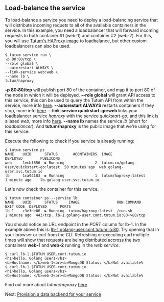 ## Load-balance the service

To load-balance a service you need to deploy a load-balancing service that will distribute incoming requets to all of the available containers in the service. In this example, you need a loadbalancer that will forward incoming requests to both container #1 (web-1) and container #2 (web-2). For this, you will use [Tutum's HAProxy image](https://github.com/tutumcloud/tutum-docker-clusterproxy) to loadbalance, but other custom loadbalancers can also be used. 

```
$ tutum service run \
-p 80:80/tcp \
--role global \
--autorestart ALWAYS \
--link-service web:web \
--name lb \
tutum/haproxy
```
**-p 80:80/tcp** will publish port 80 of the container, and map it to port 80 of the node in which it will be deployed. **--role global** will grant API access to this service, this can be used to query the Tutum API from within the service, more info [here](https://support.tutum.co/support/solutions/articles/5000524639-api-roles). **--autorestart ALWAYS** restarts containers if they stop, more info [here](https://support.tutum.co/support/solutions/articles/5000012174-autorestart). **--link-service quickstart-go:web** links your loadbalancer service *haproxy* with the service *quickstart-go*, and this link is aliased *web*, more info [here](https://support.tutum.co/support/solutions/articles/5000012181-service-links). **--name lb** names the service *lb* (short for *loadbalancer*). And **tutum/haproxy** is the public image that we're using for this service. 

Execute the following to check if you service is already running:

```
$ tutum service ps
NAME    UUID      STATUS       #CONTAINERS  IMAGE                                      DEPLOYED        PUBLICDNS
web     1ecbf656  ▶ Running              2  tutum.co/golang-user/quickstart-go:latest  50 minutes ago  web.golang-user.svc.tutum.io
lb      1ca94183  ▶ Running              1  tutum/haproxy:latest                       1 minute ago    lb.golang-user.svc.tutum.io
```

Let's now check the container for this service. 
    
```
$ tutum container ps --service lb
NAME    UUID      STATUS     IMAGE                 RUN COMMAND      EXIT CODE  DEPLOYED      PORTS
lb-1    c3e3de06  ▶ Running  tutum/haproxy:latest  /run.sh                     1 minute ago  443/tcp, lb-1.golang-user.cont.tutum.io:80->80/tcp
```

You should notice an URL endpoint in the *PORT* column for lb-1. In the example above this is: [lb-1.golang-user.cont.tutum.io:80](lb-1.golang-user.cont.tutum.io:80). Try opening that in your browser or curl from the CLI. Refreshing or executing curl multiple times will show that requests are being distributed accross the two containers **web-1** and **web-2** running in the *web service*.

    $ curl lb-1.$TUTUM_USER.cont.tutum.io
    <h1>hello, Golang users</h1>
    <b>Hostname: </b>web-1<br><b>MongoDB Status: </b>Not available%
    $ curl lb-1.$TUTUM_USER.cont.tutum.io
    <h1>hello, Golang users</h1>
    <b>Hostname: </b>web-2<br><b>MongoDB Status: </b>Not available%

Find out more about *tutum/haproxy* [here](https://github.com/tutumcloud/tutum-docker-clusterproxy/).

Next: [Provision a data backend for your service](https://tutum.freshdesk.com/support/solutions/articles/5000539710)